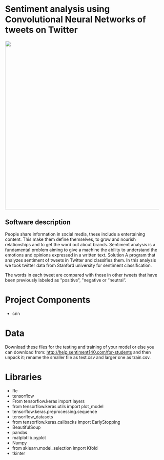  # Sentiment analysis using Convolutional Neural Networks of tweets on Twitter 

 <p align="center"><img src="https://github.com/nissim490/SentimentAnalisysProj/blob/master/images/a.ico" height="550" width="700" /></p>

  
## Software description  
People share information in social media, these include a entertaining content. This make them define themselves, to grow and nourish relationships and to get the word out about brands.
Sentiment analysis is a fundamental problem aiming to give a machine the ability to understand the emotions and opinions expressed in a written text. 
Solution
A program that analyzes sentiment of tweets in Twitter and classifies them.
In this analysis we took twitter data from Stanford university for sentiment classification.

The words in each tweet are compared with those in other tweets that have been previously labeled as "positive", "negative or “neutral”.



# Project Components  
* cnn  
# Data 

Download these files for the testing and training of your model or else you can download from:
http://help.sentiment140.com/for-students and then unpack it; rename the smaller file as test.csv and larger one as train.csv.



  
# Libraries
* Re
* tensorflow
* From tensorflow.keras import layers
* from tensorflow.keras.utils import plot_model
* tensorflow.keras.preprocessing.sequence
* tensorflow_datasets
* from tensorflow.keras.callbacks import EarlyStopping
* BeautifulSoup
* pandas
* matplotlib.pyplot
* Numpy
* from sklearn.model_selection import Kfold
* tkinter
